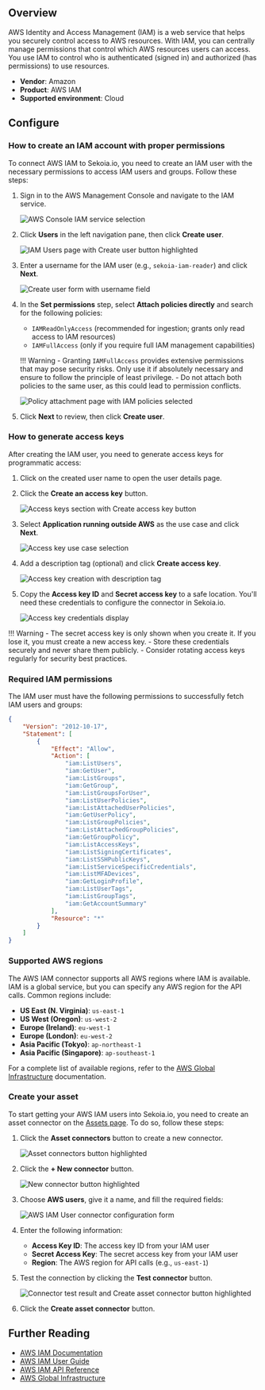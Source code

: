 ## Overview

AWS Identity and Access Management (IAM) is a web service that helps you securely control access to AWS resources. With IAM, you can centrally manage permissions that control which AWS resources users can access. You use IAM to control who is authenticated (signed in) and authorized (has permissions) to use resources.

- **Vendor**: Amazon
- **Product**: AWS IAM
- **Supported environment**: Cloud

## Configure

### How to create an IAM account with proper permissions

To connect AWS IAM to Sekoia.io, you need to create an IAM user with the necessary permissions to access IAM users and groups. Follow these steps:

1. Sign in to the AWS Management Console and navigate to the IAM service.

    ![AWS Console IAM service selection](/assets/operation_center/asset_connectors/user/aws/aws_create_user_1.png)

2. Click **Users** in the left navigation pane, then click **Create user**.

    ![IAM Users page with Create user button highlighted](/assets/operation_center/asset_connectors/user/aws/aws_create_user_2.png)

3. Enter a username for the IAM user (e.g., `sekoia-iam-reader`) and click **Next**.

    ![Create user form with username field](/assets/operation_center/asset_connectors/user/aws/aws_create_user_9.png)

4. In the **Set permissions** step, select **Attach policies directly** and search for the following policies:

      - `IAMReadOnlyAccess` (recommended for ingestion; grants only read access to IAM resources)
      - `IAMFullAccess` (only if you require full IAM management capabilities)
   
   !!! Warning
         - Granting `IAMFullAccess` provides extensive permissions that may pose security risks. Only use it if absolutely necessary and ensure to follow the principle of least privilege.
         - Do not attach both policies to the same user, as this could lead to permission conflicts.

   ![Policy attachment page with IAM policies selected](/assets/operation_center/asset_connectors/user/aws/aws_create_user_10.png)

5. Click **Next** to review, then click **Create user**.

### How to generate access keys

After creating the IAM user, you need to generate access keys for programmatic access:

1. Click on the created user name to open the user details page.

2. Click the **Create an access key** button.

    ![Access keys section with Create access key button](/assets/operation_center/asset_connectors/user/aws/aws_create_user_5.png)

3. Select **Application running outside AWS** as the use case and click **Next**.

    ![Access key use case selection](/assets/operation_center/asset_connectors/user/aws/aws_create_user_6.png)

4. Add a description tag (optional) and click **Create access key**.

    ![Access key creation with description tag](/assets/operation_center/asset_connectors/user/aws/aws_create_user_7.png)

5. Copy the **Access key ID** and **Secret access key** to a safe location. You'll need these credentials to configure the connector in Sekoia.io.

    ![Access key credentials display](/assets/operation_center/asset_connectors/user/aws/aws_create_user_8.png)

!!! Warning
    - The secret access key is only shown when you create it. If you lose it, you must create a new access key.
    - Store these credentials securely and never share them publicly.
    - Consider rotating access keys regularly for security best practices.

### Required IAM permissions

The IAM user must have the following permissions to successfully fetch IAM users and groups:

```json
{
    "Version": "2012-10-17",
    "Statement": [
        {
            "Effect": "Allow",
            "Action": [
                "iam:ListUsers",
                "iam:GetUser",
                "iam:ListGroups",
                "iam:GetGroup",
                "iam:ListGroupsForUser",
                "iam:ListUserPolicies",
                "iam:ListAttachedUserPolicies",
                "iam:GetUserPolicy",
                "iam:ListGroupPolicies",
                "iam:ListAttachedGroupPolicies",
                "iam:GetGroupPolicy",
                "iam:ListAccessKeys",
                "iam:ListSigningCertificates",
                "iam:ListSSHPublicKeys",
                "iam:ListServiceSpecificCredentials",
                "iam:ListMFADevices",
                "iam:GetLoginProfile",
                "iam:ListUserTags",
                "iam:ListGroupTags",
                "iam:GetAccountSummary"
            ],
            "Resource": "*"
        }
    ]
}
```

### Supported AWS regions

The AWS IAM connector supports all AWS regions where IAM is available. IAM is a global service, but you can specify any AWS region for the API calls. Common regions include:

- **US East (N. Virginia)**: `us-east-1`
- **US West (Oregon)**: `us-west-2`
- **Europe (Ireland)**: `eu-west-1`
- **Europe (London)**: `eu-west-2`
- **Asia Pacific (Tokyo)**: `ap-northeast-1`
- **Asia Pacific (Singapore)**: `ap-southeast-1`

For a complete list of available regions, refer to the [AWS Global Infrastructure](https://aws.amazon.com/about-aws/global-infrastructure/) documentation.

### Create your asset

To start getting your AWS IAM users into Sekoia.io, you need to create an asset connector on the [Assets page](https://app.sekoia.io/assets). To do so, follow these steps:

1. Click the **Asset connectors** button to create a new connector.

    ![Asset connectors button highlighted](/assets/operation_center/asset_connectors/user/common/create_asset_connector_button.png)

2. Click the **+ New connector** button.
    
    ![New connector button highlighted](/assets/operation_center/asset_connectors/user/common/create_asset_connector_1.png)

3. Choose **AWS users**, give it a name, and fill the required fields:

    ![AWS IAM User connector configuration form](/assets/operation_center/asset_connectors/user/aws/create_aws_asset_connector_3.png)

4. Enter the following information:

     - **Access Key ID**: The access key ID from your IAM user
     - **Secret Access Key**: The secret access key from your IAM user
     - **Region**: The AWS region for API calls (e.g., `us-east-1`)

5. Test the connection by clicking the **Test connector** button.

    ![Connector test result and Create asset connector button highlighted](/assets/operation_center/asset_connectors/user/aws/create_aws_asset_connector_4.png)

6. Click the **Create asset connector** button.

## Further Reading
- [AWS IAM Documentation](https://docs.aws.amazon.com/iam/)
- [AWS IAM User Guide](https://docs.aws.amazon.com/IAM/latest/UserGuide/)
- [AWS IAM API Reference](https://docs.aws.amazon.com/IAM/latest/APIReference/)
- [AWS Global Infrastructure](https://aws.amazon.com/about-aws/global-infrastructure/)

